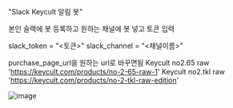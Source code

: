 "Slack Keycult 알림 봇"

본인 슬랙에 봇 등록하고 원하는 채널에 봇 넣고 토큰 입력

slack_token = "<토큰>"
slack_channel = "<채널이름>"

purchase_page_url을 원하는 url로 바꾸면됨
Keycult no2.65 raw 'https://keycult.com/products/no-2-65-raw-1' 
Keycult no2.tkl raw 'https://keycult.com/products/no-2-tkl-raw-edition'


![image](https://github.com/user-attachments/assets/e50d49da-44ee-4589-8ad6-15a66bcb3764)
